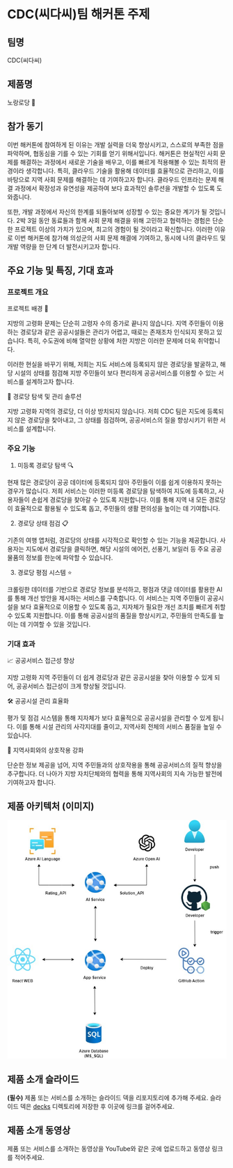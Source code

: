 # CDC(씨다씨)팀 해커톤 주제

## 팀명

CDC(씨다씨)

## 제품명

노랑로당 🌻

## 참가 동기

 이번 해커톤에 참여하게 된 이유는 개발 실력을 더욱 향상시키고, 스스로의 부족한 점을 파악하며, 협동심을 기를 수 있는 기회를 얻기 위해서입니다. 해커톤은 현실적인 사회 문제를 해결하는 과정에서 새로운 기술을 배우고, 이를 빠르게 적용해볼 수 있는 최적의 환경이라 생각합니다. 특히, 클라우드 기술을 활용해 데이터를 효율적으로 관리하고, 이를 바탕으로 지역 사회 문제를 해결하는 데 기여하고자 합니다. 클라우드 인프라는 문제 해결 과정에서 확장성과 유연성을 제공하여 보다 효과적인 솔루션을 개발할 수 있도록 도와줍니다.

또한, 개발 과정에서 자신의 한계를 되돌아보며 성장할 수 있는 중요한 계기가 될 것입니다. 2박 3일 동안 동료들과 함께 사회 문제 해결을 위해 고민하고 협력하는 경험은 단순한 프로젝트 이상의 가치가 있으며, 최고의 경험이 될 것이라고 확신합니다. 이러한 이유로 이번 해커톤에 참가해 의성군의 사회 문제 해결에 기여하고, 동시에 나의 클라우드 및 개발 역량을 한 단계 더 발전시키고자 합니다.

## 주요 기능 및 특징, 기대 효과

### 프로젝트 개요

프로젝트 배경 📖

 지방의 고령화 문제는 단순히 고령자 수의 증가로 끝나지 않습니다. 지역 주민들이 이용하는 경로당과 같은 공공시설들은 관리가 어렵고, 때로는 존재조차 인식되지 못하고 있습니다. 특히, 수도권에 비해 열악한 상황에 처한 지방은 이러한 문제에 더욱 취약합니다.

 이러한 현실을 바꾸기 위해, 저희는 지도 서비스에 등록되지 않은 경로당을 발굴하고, 해당 시설의 상태를 점검해 지방 주민들이 보다 편리하게 공공서비스를 이용할 수 있는 서비스를 설계하고자 합니다.

🚀 경로당 탐색 및 관리 솔루션

 지방 고령화 지역의 경로당, 더 이상 방치되지 않습니다. 저희 CDC 팀은 지도에 등록되지 않은 경로당을 찾아내고, 그 상태를 점검하며, 공공서비스의 질을 향상시키기 위한 서비스를 설계합니다.

### 주요 기능

1. 미등록 경로당 탐색 🔍

 현재 많은 경로당이 공공 데이터에 등록되지 않아 주민들이 이를 쉽게 이용하지 못하는 경우가 많습니다. 저희 서비스는 이러한 미등록 경로당을 탐색하여 지도에 등록하고, 사용자들이 손쉽게 경로당을 찾아갈 수 있도록 지원합니다. 이를 통해 지역 내 모든 경로당이 효율적으로 활용될 수 있도록 돕고, 주민들의 생활 편의성을 높이는 데 기여합니다.

2. 경로당 상태 점검 📋

 기존의 여행 앱처럼, 경로당의 상태를 시각적으로 확인할 수 있는 기능을 제공합니다. 사용자는 지도에서 경로당을 클릭하면, 해당 시설의 에어컨, 선풍기, 보일러 등 주요 공공물품의 정보를 한눈에 파악할 수 있습니다.

3. 경로당 평점 시스템 ⭐

 크롤링한 데이터를 기반으로 경로당 정보를 분석하고, 평점과 댓글 데이터를 활용한 AI를 통해 개선 방안을 제시하는 서비스를 구축합니다. 이 서비스는 지역 주민들이 공공시설을 보다 효율적으로 이용할 수 있도록 돕고, 지자체가 필요한 개선 조치를 빠르게 취할 수 있도록 지원합니다. 이를 통해 공공시설의 품질을 향상시키고, 주민들의 만족도를 높이는 데 기여할 수 있을 것입니다.

### 기대 효과

📈 공공서비스 접근성 향상

 지방 고령화 지역 주민들이 더 쉽게 경로당과 같은 공공시설을 찾아 이용할 수 있게 되어, 공공서비스 접근성이 크게 향상될 것입니다.

🛠 공공시설 관리 효율화

 평가 및 점검 시스템을 통해 지자체가 보다 효율적으로 공공시설을 관리할 수 있게 됩니다. 이를 통해 시설 관리의 사각지대를 줄이고, 지역사회 전체의 서비스 품질을 높일 수 있습니다.

🤝 지역사회와의 상호작용 강화

 단순한 정보 제공을 넘어, 지역 주민들과의 상호작용을 통해 공공서비스의 질적 향상을 추구합니다. 더 나아가 지방 자치단체와의 협력을 통해 지역사회의 지속 가능한 발전에 기여하고자 합니다.

## 제품 아키텍처 (이미지)

![image](images/ark.png)

## 제품 소개 슬라이드

**(필수)** 제품 또는 서비스를 소개하는 슬라이드 덱을 리포지토리에 추가해 주세요. 슬라이드 덱은 [decks](./decks) 디렉토리에 저장한 후 이곳에 링크를 걸어주세요.

## 제품 소개 동영상

제품 또는 서비스를 소개하는 동영상을 YouTube와 같은 곳에 업로드하고 동영상 링크를 적어주세요.
